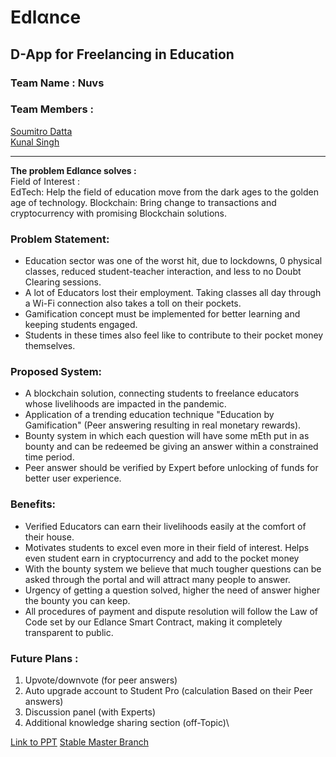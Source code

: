 # Edlαnce
D-App for Freelancing in Education
-----------------------------------
### **Team Name :** Nuvs
### **Team Members :**
[Soumitro Datta](https://github.com/soumi0705)\
[Kunal Singh](https://github.com/kvnal)
- - - - -
**The problem Edlαnce solves :** \
Field of Interest :\
EdTech: Help the field of education move from the dark ages to the golden age of technology.
Blockchain: Bring change to transactions and cryptocurrency with promising Blockchain solutions.

### Problem Statement:
* Education sector was one of the worst hit, due to lockdowns, 0 physical classes, reduced student-teacher interaction, and less to no Doubt Clearing sessions.
* A lot of Educators lost their employment. Taking classes all day through a Wi-Fi connection also takes a toll on their pockets.
* Gamification concept must be implemented for better learning and keeping students engaged.
* Students in these times also feel like to contribute to their pocket money themselves.


### Proposed System:
* A blockchain solution, connecting students to freelance educators whose livelihoods are impacted in the pandemic. 
* Application of a trending education technique "Education by Gamification" (Peer answering resulting in real monetary rewards).
* Bounty system in which each question will have some mEth put in as bounty and can be redeemed be giving an answer within a constrained time period.
* Peer answer should be verified by Expert before unlocking of funds for better user experience.

### Benefits:
* Verified Educators can earn their livelihoods easily at the comfort of their house.
* Motivates students to excel even more in their field of interest. Helps even student earn in cryptocurrency and add to the pocket money
* With the bounty system we believe that much tougher questions can be asked through the portal and will attract many people to answer. 
* Urgency of getting a question solved, higher the need of answer higher the bounty you can keep.
* All procedures of payment and dispute resolution will follow the Law of Code set by our Edlance Smart Contract, making it completely transparent to public.


### Future Plans :
1. Upvote/downvote (for peer answers)
2. Auto upgrade account to Student Pro (calculation Based on their Peer answers)
3. Discussion panel (with Experts)
4. Additional knowledge sharing section (off-Topic)\

[Link to PPT](https://docs.google.com/presentation/d/11hzHx92gPnx3sOkRfBTbXifp00ps7sM7xDixAWLNiwo/edit?usp=sharing)
[Stable Master Branch](https://github.com/soumi0705/Edlance_/commit/89c9d18fb3af50bee445671b1be23f29ad9c41d8)
<!-- [Link to Video]()
 -->
